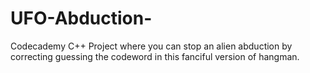 # UFO-Abduction-
Codecademy C++ Project where you can stop an alien abduction by correcting guessing the codeword in this fanciful version of hangman. 
